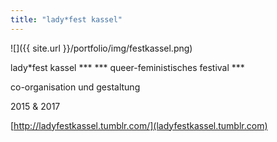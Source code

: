 ```yaml
---
title: "lady*fest kassel"
---
```


![]({{ site.url }}/portfolio/img/festkassel.png)

lady*fest kassel \*\*\* *** queer-feministisches festival ***

co-organisation und gestaltung

2015 & 2017

[http://ladyfestkassel.tumblr.com/](ladyfestkassel.tumblr.com)